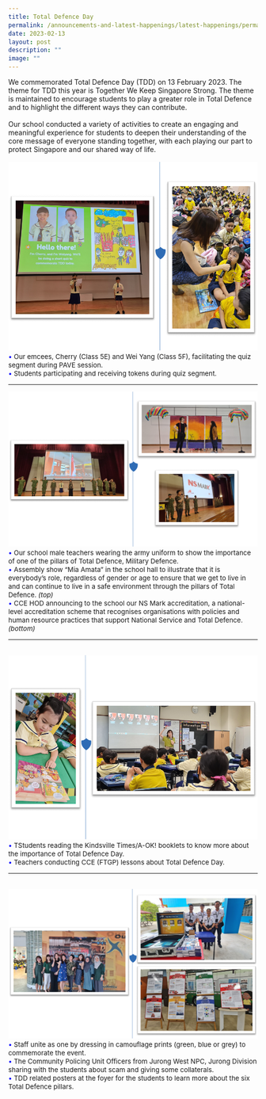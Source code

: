 ```yaml
---
title: Total Defence Day
permalink: /announcements-and-latest-happenings/latest-happenings/permalink/
date: 2023-02-13
layout: post
description: ""
image: ""
---
```

We commemorated Total Defence Day (TDD) on 13 February 2023. The theme for TDD this year is Together We Keep Singapore Strong. The theme is maintained to encourage students to play a greater role in Total Defence and to highlight the different ways they can contribute. 
<br><br>
Our school conducted a variety of activities to create an engaging and meaningful experience for students to deepen their understanding of the core message of everyone standing together, with each playing our part to protect Singapore and our shared way of life. 
<br><br>
<img src="/images/Happenings/TDD/TDD1.png">
<br>
<span style="font-size:10pt;">
<span style="color:blue;">•</span> Our emcees, Cherry (Class 5E) and Wei Yang (Class 5F), facilitating the quiz segment during PAVE session. <br><span style="color:blue;">•</span> Students participating and receiving tokens during quiz segment. </span>
<hr>
<img src="/images/Happenings/TDD/TDD2.png">
<br>
<span style="font-size:10pt;">
<span style="color:blue;">•</span> Our school male teachers wearing the army uniform to show the importance of one of the pillars of Total Defence, Military Defence. <br><span style="color:blue;">•</span> Assembly show “Mia Amata” in the school hall to illustrate that it is everybody’s role, regardless of gender or age to ensure that we get to live in and can continue to live in a safe environment through the pillars of Total Defence. <i>(top)</i><br><span style="color:blue;">•</span>  CCE HOD announcing to the school our NS Mark accreditation, a national-level accreditation scheme that recognises organisations with policies and human resource practices that support National Service and Total Defence. <i>(bottom)</i></span>
<hr><br>
<img src="/images/Happenings/TDD/TDD3.png">
<br>
<span style="font-size:10pt;">
<span style="color:blue;">•</span> TStudents reading the Kindsville Times/A-OK! booklets to know more about the importance of Total Defence Day. <br><span style="color:blue;">•</span> Teachers conducting CCE (FTGP) lessons about Total Defence Day. </span>
<hr><br>
<img src="/images/Happenings/TDD/TDD4.png">
<br>
<span style="font-size:10pt;">
<span style="color:blue;">•</span> Staff unite as one by dressing in camouflage prints (green, blue or grey) to commemorate the event.  <br><span style="color:blue;">•</span> The Community Policing Unit Officers from Jurong West NPC, Jurong Division sharing with the students about scam and giving some collaterals. <br><span style="color:blue;">•</span> TDD related posters at the foyer for the students to learn more about the six Total Defence pillars. </span>